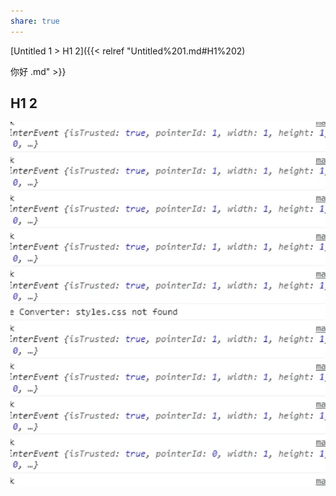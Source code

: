 ```yaml
---
share: true
---
```


[Untitled 1 > H1 2]({{< relref "Untitled%201.md#H1%202)

你好 .md" >}}
## H1 2
![你好](1.webp)
